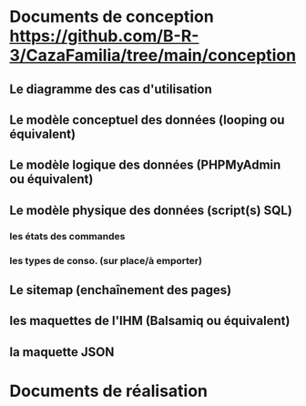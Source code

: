 # Documents de conception https://github.com/B-R-3/CazaFamilia/tree/main/conception

## Le diagramme des cas d'utilisation

## Le modèle conceptuel des données (looping ou équivalent)

## Le modèle logique des données (PHPMyAdmin ou équivalent)

## Le modèle physique des données (script(s) SQL)

### les états des commandes

### les types de conso. (sur place/à emporter)

## Le sitemap (enchaînement des pages)

## les maquettes de l'IHM (Balsamiq ou équivalent) 

## la maquette JSON

# Documents de réalisation 
